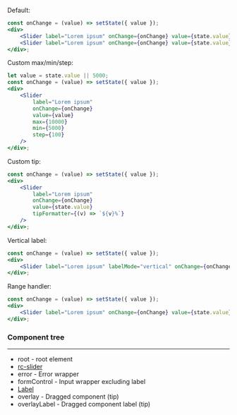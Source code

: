 Default:

```jsx
const onChange = (value) => setState({ value });
<div>
    <Slider label="Lorem ipsum" onChange={onChange} value={state.value} />
    <Slider label="Lorem ipsum" onChange={onChange} value={state.value} isReadOnly />
</div>;
```

Custom max/min/step:

```jsx
let value = state.value || 5000;
const onChange = (value) => setState({ value });
<div>
    <Slider
        label="Lorem ipsum"
        onChange={onChange}
        value={value}
        max={10000}
        min={5000}
        step={100}
    />
</div>;
```

Custom tip:

```jsx
const onChange = (value) => setState({ value });
<div>
    <Slider
        label="Lorem ipsum"
        onChange={onChange}
        value={state.value}
        tipFormatter={(v) => `${v}%`}
    />
</div>;
```

Vertical label:

```jsx
const onChange = (value) => setState({ value });
<div>
    <Slider label="Lorem ipsum" labelMode="vertical" onChange={onChange} value={state.value} />
</div>;
```

Range handler:

```jsx
const onChange = (value) => setState({ value });
<div>
    <Slider label="Lorem ipsum" onChange={onChange} value={state.value} isRange />
</div>;
```

### Component tree

---

-   root - root element
-   [rc-slider](https://github.com/react-component/slider/)
-   error - Error wrapper
-   formControl - Input wrapper excluding label
-   [Label](#/Forms?id=label)
-   overlay - Dragged component (tip)
-   overlayLabel - Dragged component label (tip)

